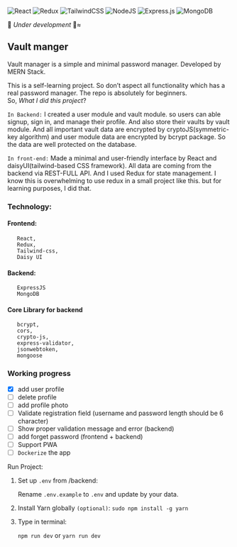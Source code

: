 ![React](https://img.shields.io/badge/react-%2320232a.svg?style=for-the-badge&logo=react&logoColor=%2361DAFB)
![Redux](https://img.shields.io/badge/redux-%23593d88.svg?style=for-the-badge&logo=redux&logoColor=white)
![TailwindCSS](https://img.shields.io/badge/tailwindcss-%2338B2AC.svg?style=for-the-badge&logo=tailwind-css&logoColor=white)
![NodeJS](https://img.shields.io/badge/node.js-6DA55F?style=for-the-badge&logo=node.js&logoColor=white)
![Express.js](https://img.shields.io/badge/express.js-%23404d59.svg?style=for-the-badge&logo=express&logoColor=%2361DAFB)
![MongoDB](https://img.shields.io/badge/MongoDB-%234ea94b.svg?style=for-the-badge&logo=mongodb&logoColor=white)

🚧 _Under development_ 🚧≈
## Vault manger

Vault manager is a simple and minimal password manager. Developed by MERN Stack.

This is a self-learning project. So don’t aspect all functionality which has a real password manager. The repo is absolutely for beginners. <br>
So, _What I did this project_? 

`In Backend:` 
I created a user module and vault module. so users can able signup, sign in, and manage their profile.  And also store their vaults by vault module. And all important vault data are encrypted by cryptoJS(symmetric-key algorithm) and user module data are encrypted by bcrypt package. So the data are well protected on the database.

`In front-end:` 
Made a minimal and user-friendly interface by React and daisyUI(tailwind-based CSS framework). All data are coming from the backend via REST-FULL API. And I used Redux for state management. I know this is overwhelming to use redux in a small project like this. but for learning purposes, I did that.

   

 ### Technology:
 #### Frontend:
 ```
    React,
    Redux,
    Tailwind-css,
    Daisy UI
 ```
 
  #### Backend:
 ```
    ExpressJS
    MongoDB
 ```
 
 #### Core Library for backend
 ```
    bcrypt,
    cors,
    crypto-js,
    express-validator,
    jsonwebtoken,
    mongoose
 
 ```
 
 ### Working progress
 - [x]  add user profile
 - [ ]  delete profile
 - [ ]  add profile photo
 - [ ]  Validate registration field (username and password length should be 6 character)
 - [ ]  Show proper validation message and error (backend)
 - [ ]  add forget password (frontend + backend)
 - [ ]  Support PWA
 - [ ]  `Dockerize` the app

Run Project:

1. Set up `.env` from /backend: 

   Rename `.env.example` to `.env` and update by your data.

2. Install Yarn globally `(optional)`:
  `sudo npm install -g yarn`

3. Type in terminal:

   `npm run dev` or `yarn run dev`
